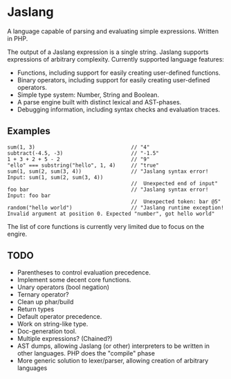 # Jaslang

A language capable of parsing and evaluating simple expressions. Written in PHP.

The output of a Jaslang expression is a single string. Jaslang supports expressions of arbitrary complexity.
Currently supported language features:

* Functions, including support for easily creating user-defined functions.
* Binary operators, including support for easily creating user-defined operators.
* Simple type system: Number, String and Boolean.
* A parse engine built with distinct lexical and AST-phases.
* Debugging information, including syntax checks and evaluation traces.

## Examples

```
sum(1, 3)                               // "4"
subtract(-4.5, -3)                      // "-1.5"
1 + 3 + 2 + 5 - 2                       // "9"
"ello" === substring("hello", 1, 4)     // "true"
sum(1, sum(2, sum(3, 4))                // "Jaslang syntax error! Input: sum(1, sum(2, sum(3, 4))
                                        //  Unexpected end of input"
foo bar                                 // "Jaslang syntax error! Input: foo bar 
                                        //  Unexpected token: bar @5"
random("hello world")                   // "Jaslang runtime exception! Invalid argument at position 0. Expected "number", got hello world"
```

The list of core functions is currently very limited due to focus on the engire.

## TODO

* Parentheses to control evaluation precedence.
* Implement some decent core functions.
* Unary operators (bool negation)
* Ternary operator?
* Clean up phar/build
* Return types
* Default operator precedence.
* Work on string-like type.
* Doc-generation tool.
* Multiple expressions? (Chained?)
* AST dumps, allowing Jaslang (or other) interpreters to be written in other languages. PHP does the "compile" phase
* More generic solution to lexer/parser, allowing creation of arbitrary languages
